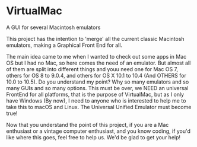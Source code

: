 # VirtualMac
A GUI for several Macintosh emulators

This project has the intention to 'merge' all the current classic Macintosh emulators, making a Graphical Front End for all.

The main idea came to me when I wanted to check out some apps in Mac OS but I had no Mac, so here comes the need of an emulator.
But almost all of them are split into different things and youu need one for Mac OS 7, others for OS 8 to 9.0.4, and others
for OS X 10.1 to 10.4 (And OTHERS for 10.0 to 10.5). Do you understand my point? Why so many emulators and so many GUIs
and so many options. This must be over, we NEED an universal FrontEnd for all platforms, that is the purpose of VirtualMac,
but as I only have Windows (By now), I need to anyone who is interested to help me to take this to macOS and Linux. The Universal
Unified Emulator must become true!

Now that you understand the point of this project, if you are a Mac enthusiast or a vintage computer enthusiast, and you know
coding, if you'd like where this goes, feel free to help us. We'd be glad to get your help!
